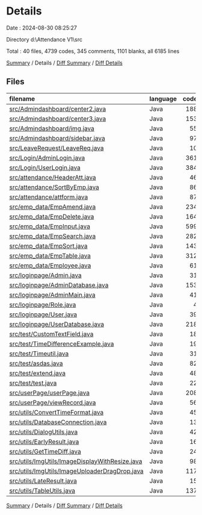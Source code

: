 # Details

Date : 2024-08-30 08:25:27

Directory d:\\Attendance V1\\src

Total : 40 files,  4739 codes, 345 comments, 1101 blanks, all 6185 lines

[Summary](results.md) / Details / [Diff Summary](diff.md) / [Diff Details](diff-details.md)

## Files
| filename | language | code | comment | blank | total |
| :--- | :--- | ---: | ---: | ---: | ---: |
| [src/Admindashboard/center2.java](/src/Admindashboard/center2.java) | Java | 188 | 20 | 36 | 244 |
| [src/Admindashboard/center3.java](/src/Admindashboard/center3.java) | Java | 153 | 16 | 25 | 194 |
| [src/Admindashboard/img.java](/src/Admindashboard/img.java) | Java | 55 | 2 | 18 | 75 |
| [src/Admindashboard/sidebar.java](/src/Admindashboard/sidebar.java) | Java | 97 | 5 | 19 | 121 |
| [src/LeaveRequest/LeaveReq.java](/src/LeaveRequest/LeaveReq.java) | Java | 10 | 0 | 3 | 13 |
| [src/Login/AdminLogin.java](/src/Login/AdminLogin.java) | Java | 361 | 2 | 83 | 446 |
| [src/Login/UserLogin.java](/src/Login/UserLogin.java) | Java | 384 | 1 | 81 | 466 |
| [src/attendance/HeaderAtt.java](/src/attendance/HeaderAtt.java) | Java | 46 | 2 | 10 | 58 |
| [src/attendance/SortByEmp.java](/src/attendance/SortByEmp.java) | Java | 86 | 10 | 18 | 114 |
| [src/attendance/attform.java](/src/attendance/attform.java) | Java | 87 | 11 | 21 | 119 |
| [src/emp_data/EmpAmend.java](/src/emp_data/EmpAmend.java) | Java | 234 | 3 | 47 | 284 |
| [src/emp_data/EmpDelete.java](/src/emp_data/EmpDelete.java) | Java | 164 | 23 | 32 | 219 |
| [src/emp_data/EmpInput.java](/src/emp_data/EmpInput.java) | Java | 599 | 40 | 124 | 763 |
| [src/emp_data/EmpSearch.java](/src/emp_data/EmpSearch.java) | Java | 282 | 28 | 60 | 370 |
| [src/emp_data/EmpSort.java](/src/emp_data/EmpSort.java) | Java | 143 | 9 | 43 | 195 |
| [src/emp_data/EmpTable.java](/src/emp_data/EmpTable.java) | Java | 312 | 20 | 80 | 412 |
| [src/emp_data/Employee.java](/src/emp_data/Employee.java) | Java | 61 | 1 | 16 | 78 |
| [src/loginpage/Admin.java](/src/loginpage/Admin.java) | Java | 31 | 2 | 10 | 43 |
| [src/loginpage/AdminDatabase.java](/src/loginpage/AdminDatabase.java) | Java | 153 | 5 | 23 | 181 |
| [src/loginpage/AdminMain.java](/src/loginpage/AdminMain.java) | Java | 41 | 7 | 15 | 63 |
| [src/loginpage/Role.java](/src/loginpage/Role.java) | Java | 4 | 0 | 3 | 7 |
| [src/loginpage/User.java](/src/loginpage/User.java) | Java | 39 | 2 | 13 | 54 |
| [src/loginpage/UserDatabase.java](/src/loginpage/UserDatabase.java) | Java | 218 | 20 | 54 | 292 |
| [src/test/CustomTextField.java](/src/test/CustomTextField.java) | Java | 18 | 16 | 13 | 47 |
| [src/test/TimeDifferenceExample.java](/src/test/TimeDifferenceExample.java) | Java | 19 | 5 | 7 | 31 |
| [src/test/Timeutil.java](/src/test/Timeutil.java) | Java | 31 | 2 | 9 | 42 |
| [src/test/asdas.java](/src/test/asdas.java) | Java | 82 | 6 | 17 | 105 |
| [src/test/extend.java](/src/test/extend.java) | Java | 48 | 4 | 12 | 64 |
| [src/test/test.java](/src/test/test.java) | Java | 22 | 2 | 6 | 30 |
| [src/userPage/userPage.java](/src/userPage/userPage.java) | Java | 208 | 18 | 54 | 280 |
| [src/userPage/viewRecord.java](/src/userPage/viewRecord.java) | Java | 56 | 5 | 15 | 76 |
| [src/utils/ConvertTimeFormat.java](/src/utils/ConvertTimeFormat.java) | Java | 45 | 2 | 7 | 54 |
| [src/utils/DatabaseConnection.java](/src/utils/DatabaseConnection.java) | Java | 13 | 0 | 5 | 18 |
| [src/utils/DialogUtils.java](/src/utils/DialogUtils.java) | Java | 42 | 2 | 12 | 56 |
| [src/utils/EarlyResult.java](/src/utils/EarlyResult.java) | Java | 16 | 0 | 6 | 22 |
| [src/utils/GetTimeDiff.java](/src/utils/GetTimeDiff.java) | Java | 24 | 15 | 15 | 54 |
| [src/utils/ImgUtils/ImageDisplayWithResize.java](/src/utils/ImgUtils/ImageDisplayWithResize.java) | Java | 98 | 17 | 29 | 144 |
| [src/utils/ImgUtils/ImageUploaderDragDrop.java](/src/utils/ImgUtils/ImageUploaderDragDrop.java) | Java | 117 | 6 | 21 | 144 |
| [src/utils/LateResult.java](/src/utils/LateResult.java) | Java | 15 | 0 | 5 | 20 |
| [src/utils/TableUtils.java](/src/utils/TableUtils.java) | Java | 137 | 16 | 34 | 187 |

[Summary](results.md) / Details / [Diff Summary](diff.md) / [Diff Details](diff-details.md)